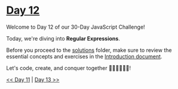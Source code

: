 # [Day 12](https://github.com/Muhtoyyib/30-DAY-JAVASCRIPT/blob/main/Day12/day12.md)

Welcome to Day 12 of our 30-Day JavaScript Challenge! 

Today, we're diving into **Regular Expressions**.

<!-- **Destructuring**: Extracts values from arrays or objects into distinct variables, enhancing code readability and simplifying data manipulation.

**Spreading**: Unpacks elements from arrays or properties from objects, promoting concise and expressive syntax. It facilitates the merging of arrays, objects, or function arguments.

Destructuring and spreading contribute to clean, efficient, and expressive JavaScript code, allowing developers to work with complex data structures more intuitively. -->

Before you proceed to the [solutions](solutions-day12/) folder, make sure to review the essential concepts and exercises in the <a href="https://github.com/Asabeneh/30-Days-Of-JavaScript/blob/master/12_Day_Regular_expressions/12_day_regular_expressions.md" target="_blank"> Introduction document</a>.

Let's code, create, and conquer together 👨🏻‍💻🚀💪🏻!

[<< Day 11](https://github.com/Muhtoyyib/30-DAY-JAVASCRIPT/blob/main/Day11/day11.md) | [Day 13 >>](https://github.com/Muhtoyyib/30-DAY-JAVASCRIPT/blob/main/Day13/day13.md)